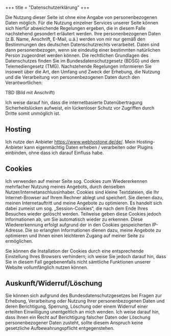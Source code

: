 +++
title = "Datenschutzerklärung"
+++

Die Nutzung dieser Seite ist ohne eine Angabe von personenbezogenen Daten möglich. Für die Nutzung einzelner Services unserer Seite können sich hierfür abweichende Regelungen ergeben, die in diesem Falle nachstehend gesondert erläutert werden. Ihre personenbezogenen Daten (z.B. Name, Anschrift, E-Mail, u.ä.) werden von mir nur gemäß den Bestimmungen des deutschen Datenschutzrechts verarbeitet. Daten sind dann personenbezogen, wenn sie eindeutig einer bestimmten natürlichen Person zugeordnet werden können. Die rechtlichen Grundlagen des Datenschutzes finden Sie im Bundesdatenschutzgesetz (BDSG) und dem Telemediengesetz (TMG). Nachstehende Regelungen informieren Sie insoweit über die Art, den Umfang und Zweck der Erhebung, die Nutzung und die Verarbeitung von personenbezogenen Daten durch den Verantwortlichen:

TBD (Bild mit Anschrift)

Ich weise darauf hin, dass die internetbasierte Datenübertragung Sicherheitslücken aufweist, ein lückenloser Schutz vor Zugriffen durch Dritte somit unmöglich ist.


## Hosting

Ich nutze den Anbieter https://www.webhostone.de/de/. Mein Hosting-Anbieter kann eigenmächtig Daten erheben / verarbeiten oder Plugins einbinden, ohne dass ich darauf Einfluss habe.


## Cookies

Ich verwenden auf meiner Seite sog. Cookies zum Wiedererkennen mehrfacher Nutzung meines Angebots, durch denselben Nutzer/Internetanschlussinhaber. Cookies sind kleine Textdateien, die Ihr Internet-Browser auf Ihrem Rechner ablegt und speichert. Sie dienen dazu, meinen Internetauftritt und meine Angebote zu optimieren. Es handelt sich dabei zumeist um sog. „Session-Cookies“, die nach dem Ende Ihres Besuches wieder gelöscht werden.
Teilweise geben diese Cookies jedoch Informationen ab, um Sie automatisch wieder zu erkennen. Diese Wiedererkennung erfolgt aufgrund der in den Cookies gespeicherten IP-Adresse. Die so erlangten Informationen dienen dazu, meine Angebote zu optimieren und Ihnen einen leichteren Zugang auf meiner Seite zu ermöglichen.

Sie können die Installation der Cookies durch eine entsprechende Einstellung Ihres Browsers verhindern; ich weise Sie jedoch darauf hin, dass Sie in diesem Fall gegebenenfalls nicht sämtliche Funktionen unserer Website vollumfänglich nutzen können.


## Auskunft/Widerruf/Löschung

Sie können sich aufgrund des Bundesdatenschutzgesetzes bei Fragen zur Erhebung, Verarbeitung oder Nutzung Ihrer personenbezogenen Daten und deren Berichtigung, Sperrung, Löschung oder einem Widerruf einer erteilten Einwilligung unentgeltlich an mich wenden. Ich weise darauf hin, dass Ihnen ein Recht auf Berichtigung falscher Daten oder Löschung personenbezogener Daten zusteht, sollte diesem Anspruch keine gesetzliche Aufbewahrungspflicht entgegenstehen.

